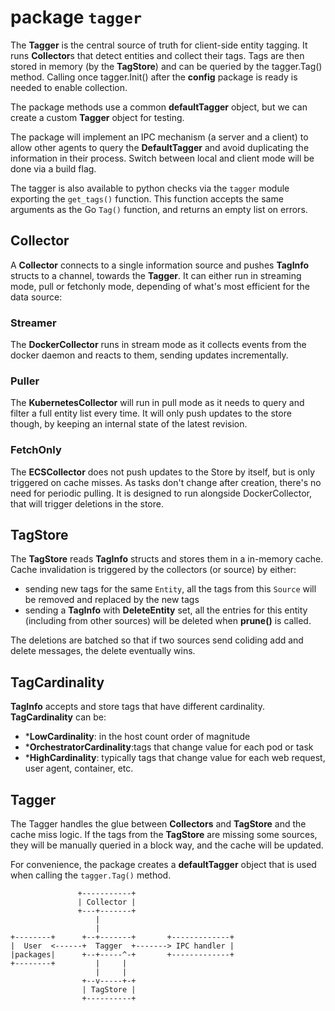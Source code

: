 # package `tagger`

The **Tagger** is the central source of truth for client-side entity tagging. It
runs **Collector**s that detect entities and collect their tags. Tags are then
stored in memory (by the **TagStore**) and can be queried by the tagger.Tag()
method. Calling once tagger.Init() after the **config** package is ready is
needed to enable collection.

The package methods use a common **defaultTagger** object, but we can create
a custom **Tagger** object for testing.

The package will implement an IPC mechanism (a server and a client) to allow
other agents to query the **DefaultTagger** and avoid duplicating the information
in their process. Switch between local and client mode will be done via a build flag.

The tagger is also available to python checks via the `tagger` module exporting
the `get_tags()` function. This function accepts the same arguments as the Go `Tag()`
function, and returns an empty list on errors.

## Collector

A **Collector** connects to a single information source and pushes **TagInfo**
structs to a channel, towards the **Tagger**. It can either run in streaming
mode, pull or fetchonly mode, depending of what's most efficient for the data source:

### Streamer

The **DockerCollector** runs in stream mode as it collects events from the docker
daemon and reacts to them, sending updates incrementally.

### Puller

The **KubernetesCollector** will run in pull mode as it needs to query and filter a full entity list every time. It will only push
updates to the store though, by keeping an internal state of the latest
revision.

### FetchOnly

The **ECSCollector** does not push updates to the Store by itself, but is only triggered on cache misses. As tasks don't change after creation, there's no need for periodic pulling. It is designed to run alongside DockerCollector, that will trigger deletions in the store.

## TagStore

The **TagStore** reads **TagInfo** structs and stores them in a in-memory
cache. Cache invalidation is triggered by the collectors (or source) by either:

* sending new tags for the same `Entity`, all the tags from this `Source`
  will be removed and replaced by the new tags
* sending a **TagInfo** with **DeleteEntity** set, all the entries for this
  entity (including from other sources) will be deleted when **prune()** is
  called.

The deletions are batched so that if two sources send coliding add and delete
messages, the delete eventually wins.

## TagCardinality

**TagInfo** accepts and store tags that have different cardinality. **TagCardinality** can be:

* ***LowCardinality**: in the host count order of magnitude
* ***OrchestratorCardinality**:tags that change value for each pod or task
* ***HighCardinality**: typically tags that change value for each web request, user agent, container, etc.

## Tagger

The Tagger handles the glue between **Collectors** and **TagStore** and the
cache miss logic. If the tags from the **TagStore** are missing some sources,
they will be manually queried in a block way, and the cache will be updated.

For convenience, the package creates a **defaultTagger** object that is used
when calling the `tagger.Tag()` method.

                   +-----------+
                   | Collector |
                   +---+-------+
                       |
                       |
    +--------+      +--+-------+       +-------------+
    |  User  <------+  Tagger  +-------> IPC handler |
    |packages|      +--+-----^-+       +-------------+
    +--------+         |     |
                       |     |
                    +--v-----+-+
                    | TagStore |
                    +----------+
